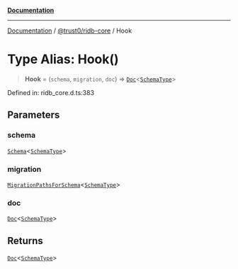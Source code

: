 [**Documentation**](../../../README.md)

***

[Documentation](../../../README.md) / [@trust0/ridb-core](../README.md) / Hook

# Type Alias: Hook()

> **Hook** = (`schema`, `migration`, `doc`) => [`Doc`](Doc.md)\<[`SchemaType`](SchemaType.md)\>

Defined in: ridb\_core.d.ts:383

## Parameters

### schema

[`Schema`](../classes/Schema.md)\<[`SchemaType`](SchemaType.md)\>

### migration

[`MigrationPathsForSchema`](MigrationPathsForSchema.md)\<[`SchemaType`](SchemaType.md)\>

### doc

[`Doc`](Doc.md)\<[`SchemaType`](SchemaType.md)\>

## Returns

[`Doc`](Doc.md)\<[`SchemaType`](SchemaType.md)\>
